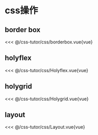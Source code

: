 # css操作

<script setup>
import Borderbox from './css/borderbox.vue'
import Holyflex from './css/Holyflex.vue'
import Holygrid from './css/Holygrid.vue'
import Layout from './css/Layout.vue'
</script>

## border box

<borderbox></borderbox>

<<< @/css-tutor/css/borderbox.vue{vue}

## holyflex

<Holyflex/>

<<< @/css-tutor/css/Holyflex.vue{vue}

## holygrid

<holygrid/>

<<< @/css-tutor/css/Holygrid.vue{vue}

## layout

<layout/>

<<< @/css-tutor/css/Layout.vue{vue}
